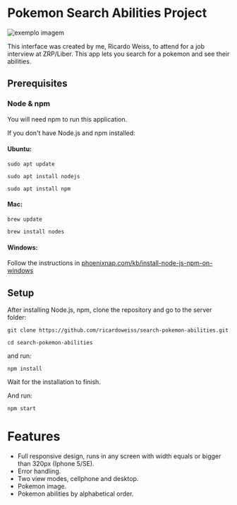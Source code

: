 # Pokemon Search Abilities Project

<!---Esses são exemplos. Veja https://shields.io para outras pessoas ou para personalizar este conjunto de escudos. Você pode querer incluir dependências, status do projeto e informações de licença aqui--->


<img src="https://logodownload.org/wp-content/uploads/2017/08/pokemon-logo-2.png" alt="exemplo imagem">



This interface was created by me, Ricardo Weiss, to attend for a job interview at ZRP/Liber. This app lets you
search for a pokemon and see their abilities.

## Prerequisites

### Node & npm

You will need npm to run this application.

If you don't have Node.js and npm installed:

#### Ubuntu:

`sudo apt update`

`sudo apt install nodejs`

`sudo apt install npm`

#### Mac:

`brew update`

`brew install nodes`

#### Windows:

Follow the instructions in [phoenixnap.com/kb/install-node-js-npm-on-windows](https://phoenixnap.com/kb/install-node-js-npm-on-windows)


## Setup

After installing Node.js, npm, clone the repository and go to the server folder:

`git clone https://github.com/ricardoweiss/search-pokemon-abilities.git`

`cd search-pokemon-abilities`

and run:

`npm install`

Wait for the installation to finish.

And run:

`npm start`

# Features
- Full responsive design, runs in any screen with width equals or bigger than 320px (Iphone 5/SE).
- Error handling.
- Two view modes, cellphone and desktop.
- Pokemon image.
- Pokemon abilities by alphabetical order.

